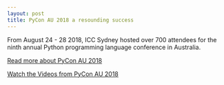 ```yaml
---
layout: post
title: PyCon AU 2018 a resounding success
---
```


From August 24 - 28 2018, ICC Sydney hosted over 700 attendees for the ninth annual Python programming language conference in Australia.

[Read more about PyCon AU 2018](https://2018.pycon-au.org/)

[Watch the Videos from PyCon AU 2018](https://www.youtube.com/playlist?list=PLs4CJRBY5F1KrUr7z_2mur2QdAKXyh-k3)


